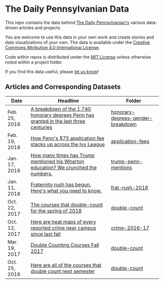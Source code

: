 # The Daily Pennsylvanian Data

This repo contains the data behind [The Daily Pennsylvanian's](http://thedp.com)
various data-driven articles and projects.

You are welcome to use this data in your own work and create stories and data
visualizations of your own. The data is available under the [Creative Commons Attribution 4.0 International License](https://creativecommons.org/licenses/by/4.0/).

Code within repos is distributed under the [MIT License](LICENSE_CODE.txt) unless
otherwise noted within a project folder.

If you find this data useful, please
[let us know](https://twitter.com/intent/tweet/?text=@dailypenndevs)!

## Articles and Corresponding Datasets

Date           | Headline | Folder
---------------|----------|-------------
Feb. 25, 2018  | [A breakdown of the 1,740 honorary degrees Penn has granted in the last three centuries](http://www.thedp.com/article/2018/02/commencement-speaker-honorary-degrees-2018-penn-cosby-wynn-gutmann-numbers-data-viz) | [honorary-degrees-gender-breakdown](honorary-degrees-gender-breakdown)
Feb. 19, 2018  | [How Penn's $75 application fee stacks up across the Ivy League](http://www.thedp.com/article/2018/02/revenue-ivy-league-application-fee-higher-ed-upenn-penn-philadelphia-admissions) | [application-fees](application-fees)
Jan. 17, 2018  | [How many times has Trump mentioned his Wharton education? We crunched the numbers.](http://www.thedp.com/article/2018/01/trump-penn-wharton-data-education-times-ivy-league-business-finance-philadelphia-campaign) | [trump-penn-mentions](trump-penn-mentions)
Jan. 11, 2018  | [Fraternity rush has begun. Here's what you need to know.](http://www.thedp.com/article/2018/01/spring-fraternity-rush-food-events-2018-graphic-upenn-ivy-philadelphia-greek) | [frat-rush-2018](frat-rush-2018)
Oct. 22, 2017  | [The courses that double-count for the spring of 2018](http://www.thedp.com/article/2017/10/here-are-the-courses-that-double-count-for-the-spring-of-2018) | [double-count](double-count)
Oct. 12, 2017  | [Here are heat maps of every reported crime near campus since last fall](http://www.thedp.com/article/2017/10/here-are-heat-maps-of-every-reported-crime-near-campus-since-last-fall) | [crime-2016-17](crime-2016-17)
Mar. 19, 2017  | [Double Counting Courses Fall 2017](http://www.thedp.com/article/2017/03/double-count-classes-fall-2017) | [double-count](double-count)
Oct. 25, 2016  | [Here are all of the courses that double count next semester](http://www.thedp.com/article/2016/10/double-count-classes-spring-2017) | [double-count](double-count)

